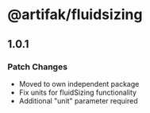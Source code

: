 # @artifak/fluidsizing

## 1.0.1

### Patch Changes

- Moved to own independent package
- Fix units for fluidSizing functionality
- Additional "unit" parameter required
